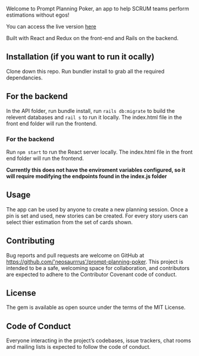 Welcome to Prompt Planning Poker, an app to help SCRUM teams perform estimations without egos!

You can access the live version [here](https://promptplanningpoker.com)

Built with React and Redux on the front-end and Rails on the backend.

## Installation (if you want to run it ocally)
Clone down this repo. Run bundler install to grab all the required dependancies.

## For the backend
In the API folder, run bundle install, run `rails db:migrate` to build the relevent databases and `rail s` to run it locally. The index.html file in the front end folder will run the frontend.

### For the backend
Run `npm start` to run the React server locally. The index.html file in the front end folder will run the frontend.

**Currently this does not have the enviroment variables configured, so it will require modifying the endpoints found in the index.js folder**

## Usage
The app can be used by anyone to create a new planning session. Once a pin is set and used, new stories can be created. For every story users can select thier estimation from the set of cards shown.

## Contributing
Bug reports and pull requests are welcome on GitHub at https://github.com/'neosaurrrus'/prompt-planning-poker. This project is intended to be a safe, welcoming space for collaboration, and contributors are expected to adhere to the Contributor Covenant code of conduct.

## License
The gem is available as open source under the terms of the MIT License.

## Code of Conduct
Everyone interacting in the project’s codebases, issue trackers, chat rooms and mailing lists is expected to follow the code of conduct.
